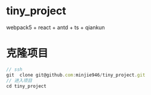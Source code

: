 # tiny_project

webpack5 + react + antd + ts + qiankun

# 克隆项目

```js
// ssh
git  clone git@github.com:minjie946/tiny_project.git
// 进入项目
cd tiny_project
```
